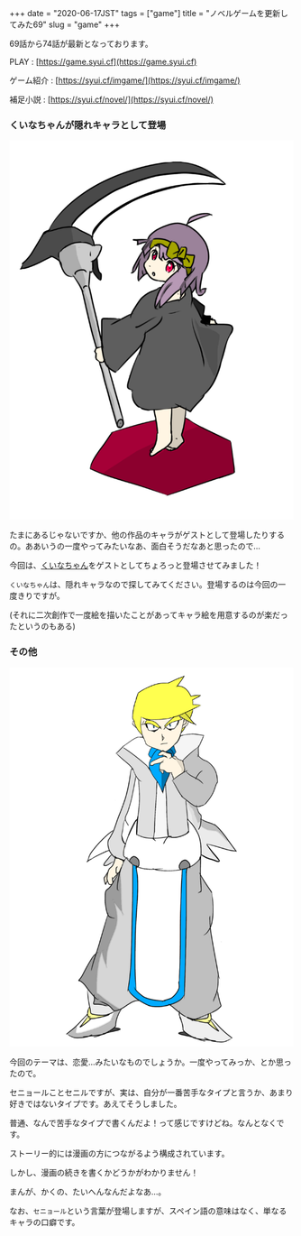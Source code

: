 +++
date = "2020-06-17JST"
tags = ["game"]
title = "ノベルゲームを更新してみた69"
slug = "game"
+++

69話から74話が最新となっております。

PLAY : [https://game.syui.cf](https://game.syui.cf)

ゲーム紹介 : [https://syui.cf/imgame/](https://syui.cf/imgame/)

補足小説 : [https://syui.cf/novel/](https://syui.cf/novel/)

### くいなちゃんが隠れキャラとして登場

![](/img/game/c_kuina.png)

たまにあるじゃないですか、他の作品のキャラがゲストとして登場したりするの。ああいうの一度やってみたいなあ、面白そうだなあと思ったので...

今回は、[くいなちゃん](https://kuina.ch/others/license)をゲストとしてちょろっと登場させてみました！

`くいなちゃん`は、隠れキャラなので探してみてください。登場するのは今回の一度きりですが。

(それに二次創作で一度絵を描いたことがあってキャラ絵を用意するのが楽だったというのもある)

### その他

![](/img/game/c_sen.png)

今回のテーマは、恋愛...みたいなものでしょうか。一度やってみっか、とか思ったので。

セニョールことセニルですが、実は、自分が一番苦手なタイプと言うか、あまり好きではないタイプです。あえてそうしました。

普通、なんで苦手なタイプで書くんだよ！って感じですけどね。なんとなくです。

ストーリー的には漫画の方につながるよう構成されています。

しかし、漫画の続きを書くかどうかがわかりません！

まんが、かくの、たいへんなんだよなあ...。

なお、`セニョール`という言葉が登場しますが、スペイン語の意味はなく、単なるキャラの口癖です。

